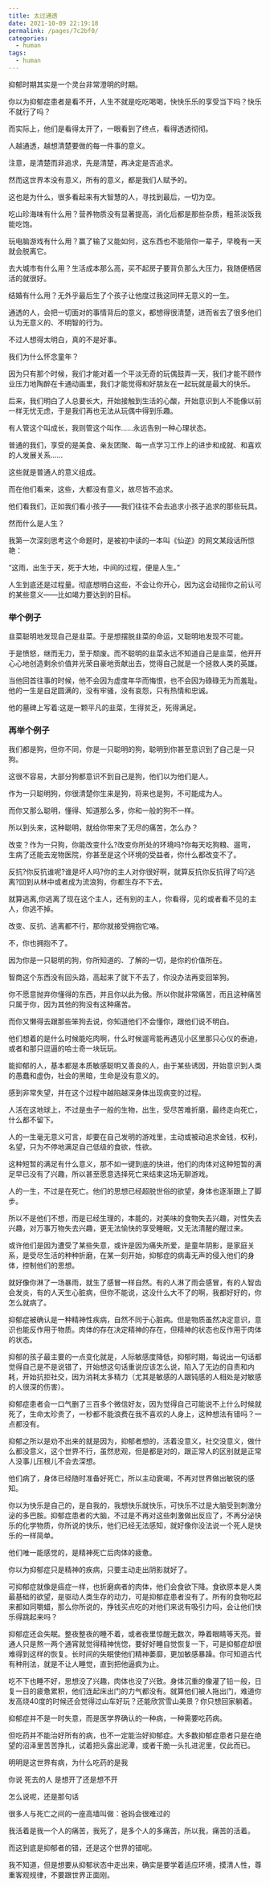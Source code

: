 ```yaml
---
title: 太过通透
date: 2021-10-09 22:19:18
permalink: /pages/7c2bf0/
categories:
  - human
tags:
  - human
---
```




抑郁时期其实是一个灵台非常澄明的时期。

你以为抑郁症患者是看不开，人生不就是吃吃喝喝，快快乐乐的享受当下吗？快乐不就行了吗？

而实际上，他们是看得太开了，一眼看到了终点，看得透透彻彻。

人越通透，越想清楚要做的每一件事的意义。

注意，是清楚而非追求，先是清楚，再决定是否追求。

然而这世界本没有意义，所有的意义，都是我们人赋予的。

这也是为什么，很多看起来有大智慧的人，寻找到最后，一切为空。

吃山珍海味有什么用？营养物质没有显著提高，消化后都是那些杂质，粗茶淡饭我能吃饱。

玩电脑游戏有什么用？赢了输了又能如何，这东西也不能陪你一辈子，早晚有一天就会脱离它。

去大城市有什么用？生活成本那么高，买不起房子要背负那么大压力，我随便栖居活的就很好。

结婚有什么用？无外乎最后生了个孩子让他度过我这同样无意义的一生。

通透的人，会把一切面对的事情背后的意义，都想得很清楚，进而省去了很多他们认为无意义的、不明智的行为。

不过人想得太明白，真的不是好事。

我们为什么怀念童年？

因为只有那个时候，我们才能对着一个平淡无奇的玩偶鼓弄一天，我们才能不顾作业压力地陶醉在卡通动画里，我们才能觉得和好朋友在一起玩就是最大的快乐。

后来，我们明白了人总要长大，开始接触到生活的心酸，开始意识到人不能像以前一样无忧无虑，于是我们再也无法从玩偶中得到乐趣。

有人管这个叫成长，我则管这个叫作……永远告别一种心理状态。

普通的我们，享受的是美食、亲友团聚、每一点学习工作上的进步和成就、和喜欢的人发展关系……

这些就是普通人的意义组成。



而在他们看来，这些，大都没有意义，故尽皆不追求。

他们看我们，正如我们看小孩子——我们往往不会去追求小孩子追求的那些玩具。

然而什么是人生？

我第一次深刻思考这个命题时，是被初中读的一本叫《仙逆》的网文某段话所惊艳：

“这雨，出生于天，死于大地，中间的过程，便是人生。”

人生到底还是过程量。彻底想明白这些，不会让你开心，因为这会动摇你之前认可的某些意义——比如竭力要达到的目标。



### 举个例子

韭菜聪明地发现自己是韭菜。于是想摆脱韭菜的命运，又聪明地发现不可能。

于是愤怒，继而无力，至于颓废。而不聪明的韭菜永远不知道自己是韭菜，他开开心心地创造剩余价值并光荣自豪地贡献出去，觉得自己就是一个拯救人类的英雄。

当他回首往事的时候，他不会因为虚度年华而悔恨，也不会因为碌碌无为而羞耻。他的一生是自足圆满的，没有牢骚，没有哀怨，只有热情和忠诚。

他的墓碑上写着:这是一颗平凡的韭菜，生得贫乏，死得满足。

### 再举个例子

我们都是狗，但你不同，你是一只聪明的狗，聪明到你甚至意识到了自己是一只狗。

这很不容易，大部分狗都意识不到自己是狗，他们以为他们是人。

作为一只聪明狗，你很清楚你生来是狗，将来也是狗，不可能成为人。

而你又那么聪明，懂得、知道那么多，你和一般的狗不一样。

所以到头来，这种聪明，就给你带来了无尽的痛苦，怎么办？

改变？作为一只狗，你能改变什么?改变你所处的环境吗?你每天吃狗粮、遛弯，生病了还能去宠物医院，你甚至是这个环境的受益者，你什么都改变不了。

反抗?你反抗谁呢?谁是坏人吗?你的主人对你很好啊，就算反抗你反抗得了吗?逃离?回到从林中或者成为流浪狗，你都生存不下去。

就算逃离,你逃离了现在这个主人，还有别的主人，你看得，见的或者看不见的主人，你逃不掉。

改变、反抗、逃离都不行，那你就接受拥抱它咯。

不，你也拥抱不了。

因为你是一只聪明的狗，你所知道的、了解的一切，是你的价值所在。

智商这个东西没有回头路，高起来了就下不去了，你没办法再变回笨狗。

你不愿意抛弃你懂得的东西，并且你以此为傲。所以你就非常痛苦，而且这种痛苦只属于你，因为其他的狗没有这种痛苦。

而你又懒得去跟那些笨狗去说，你知道他们不会懂你，跟他们说不明白。

他们想着的是什么时候能吃肉啊，什么时候遛弯能再遇见小区里那只心仪的泰迪，或者和那只逗逼的哈士奇一块玩玩。



能抑郁的人，基本都是本质敏感聪明又善良的人，由于某些诱因，开始意识到人类的愚蠢和虚伪，社会的黑暗，生命是没有意义的。

感到非常失望，并在这个过程中越陷越深身体出现病变的过程。

人活在这地球上，不过是虫子一般的生物，出生，受尽苦难折磨，最终走向死亡，什么都不留下。

人的一生毫无意义可言，却要在自己发明的游戏里，主动或被动追求金钱，权利，名望，只为不停地满足自己低级的食欲，性欲。

这种短暂的满足有什么意义，那不如一键到底的快进，他们的肉体对这种短暂的满足早已没有了兴趣，所以甚至愿意选择死亡来结束这场无聊游戏。

人的一生，不过是在死亡。他们的思想已经超脱世俗的欲望，身体也逐渐跟上了脚步。

所以不是他们不想，而是已经生理的，本能的，对美味的食物失去兴趣，对性失去兴趣，对万事万物失去兴趣，更无法愉快的享受睡眠，又无法清醒的醒过来。

或许他们是因为遭受了某些失意，或许是因为痛失所爱，是童年阴影，是家庭关系，是受尽生活的种种折磨，在某一刻开始，抑郁症的病毒无声的侵入他们的身体，控制他们的思想。

就好像你淋了一场暴雨，就生了感冒一样自然。有的人淋了雨会感冒，有的人智齿会发炎，有的人天生心脏病，但你不能说，这没什么大不了的啊，我都好好的，你怎么就病了。

抑郁症被确认是一种精神性疾病，自然不同于心脏病。但是物质虽然决定意识，意识也能反作用于物质。肉体的存在决定精神的存在，但精神的状态也反作用于肉体的状态。



抑郁的孩子最主要的一点变化就是，人际敏感度降低，抑郁时期，每说出一句话都觉得自己是不是说错了，开始想这句话重说应该怎么说，陷入了无边的自责和内耗，开始抗拒社交，因为消耗太多精力（尤其是敏感的人跟钝感的人相处是对敏感的人很深的伤害）。

抑郁症患者会一口气删了三百多个微信好友，因为觉得自己可能说不上什么时候就死了，生命太珍贵了，一秒都不能浪费在我不喜欢的人身上，这种想法有错吗？一点都没有。

抑郁之所以是劝不出来的就是因为，抑郁者想的，活着没意义，社交没意义，做什么都没意义，这个世界不行，虽然悲观，但是都是对的，跟正常人的区别就是正常人没事儿压根儿不会去深想。

他们病了，身体已经随时准备好死亡，所以主动衰竭，不再对世界做出敏锐的感知。

你以为快乐是自己的，是自我的，我想快乐就快乐，可快乐不过是大脑受到刺激分泌的多巴胺。抑郁症患者的大脑，不过是不再对这些刺激做出反应了，不再分泌快乐的化学物质，你所说的快乐，他们已经无法感知，就好像你没法说一个死人是快乐的一样简单。

他们唯一能感觉的，是精神死亡后肉体的疲惫。

你以为抑郁症只是精神的疾病，只要主动走出阴影就好了。

可抑郁症就像是癌症一样，也折磨病者的肉体，他们会食欲下降。食欲原本是人类最基础的欲望，是驱动人类生存的动力，可是抑郁症患者没有了。所有的食物吃起来都如同嚼蜡，那么你所说的，挣钱买点吃的对他们来说有吸引力吗，会让他们快乐得跳起来吗？

抑郁症还会失眠。整夜整夜的睡不着，或者夜里惊醒无数次，睁着眼睛等天亮。普通人只是熬一两个通宵就觉得精神恍惚，要好好睡自觉恢复一下，可是抑郁症却很难得到这样的恢复。长时间的失眠使他们精神萎靡，更加敏感暴躁。你可知道古代有种刑法，就是不让人睡觉，直到把他逼疯为止。

吃不下也睡不好，思想没了兴趣，肉体也没了兴致。身体沉重的像灌了铅一般，日复一日的疲惫累积，他们连起床出门的力气都没有。就算他们被人拖出门，难道你发高烧40度的时候还会觉得过山车好玩？还能欣赏雪山美景？你只想回家躺着。

抑郁症并不是一时失意，而是医学界确认的一种病，一种需要吃药病。

但吃药并不能治好所有的病，也不一定能治好抑郁症。大多数抑郁症患者只是在绝望的沼泽里苦苦挣扎，试着把头露出泥潭，或者干脆一头扎进泥里，仅此而已。

明明是这世界有病，为什么吃药的是我

你说 死去的人 是想开了还是想不开

怎么说呢，还是那句话

很多人与死亡之间的一座高墙叫做：爸妈会很难过的

我活着是我一个人的痛苦，我死了，是多个人的多痛苦，所以我，痛苦的活着。

而这到底是抑郁者的错，还是这个世界的错呢。

我不知道，但是想要从抑郁状态中走出来，确实是要学着适应环境，摸清人性，尊重客观规律，不要跟世界正面刚。


















